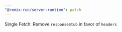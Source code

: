 ```yaml
---
"@remix-run/server-runtime": patch
---
```


Single Fetch: Remove `responseStub` in favor of `headers`

